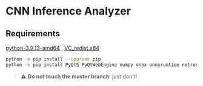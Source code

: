 # CNN Inference Analyzer

## Requirements

[python-3.9.13-amd64](https://www.python.org/downloads/release/python-3913/)
, [VC_redist.x64](https://docs.microsoft.com/en-us/cpp/windows/latest-supported-vc-redist?view=msvc-170)

```sh
python -m pip install --upgrade pip
python -m pip install PyQt5 PyQtWebEngine numpy onnx onnxruntime netron tf2onnx fpdf
```

> :warning: **Do not touch the master branch**: just don't!
